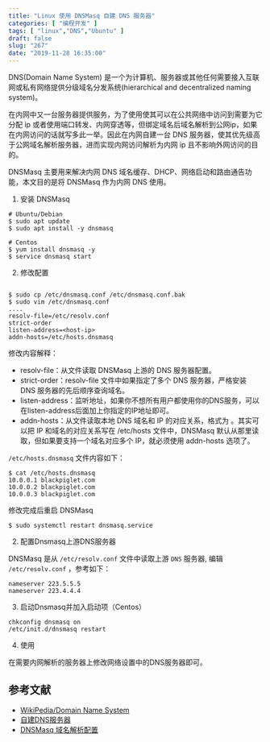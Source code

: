 ```yaml
---
title: "Linux 使用 DNSMasq 自建 DNS 服务器"
categories: [ "编程开发" ]
tags: [ "linux","DNS","Ubuntu" ]
draft: false
slug: "267"
date: "2019-11-28 16:35:00"
---
```


DNS(Domain Name System) 是一个为计算机、服务器或其他任何需要接入互联网或私有网络提供分级域名分发系统(hierarchical and decentralized naming system)。

在内网中又一台服务器提供服务，为了使用使其可以在公共网络中访问到需要为它分配 ip 或者使用端口转发、内网穿透等，但绑定域名后域名解析到公网ip，如果在内网访问的话就写多此一举。因此在内网自建一台 DNS 服务器，使其优先级高于公网域名解析服务器，进而实现内网访问解析为内网 ip 且不影响外网访问的目的。

DNSMasq 主要用来解决内网 DNS 域名缓存、DHCP、网络启动和路由通告功能，本文目的是将 DNSMasq 作为内网 DNS 使用。

1. 安装 DNSMasq

```
# Ubuntu/Debian
$ sudo apt update
$ sudo apt install -y dnsmasq

# Centos
$ yum install dnsmasq -y 
$ service dnsmasq start
```

2. 修改配置

```

$ sudo cp /etc/dnsmasq.conf /etc/dnsmasq.conf.bak
$ sudo vim /etc/dnsmasq.conf
....
resolv-file=/etc/resolv.conf
strict-order
listen-address=<host-ip>
addn-hosts=/etc/hosts.dnsmasq
```

修改内容解释：

- resolv-file：从文件读取 DNSMasq 上游的 DNS 服务器配置。
- strict-order：resolv-file 文件中如果指定了多个 DNS 服务器，严格安装 DNS 服务器的先后顺序查询域名。
- listen-address：监听地址，如果你不想所有用户都使用你的DNS服务，可以在listen-address后面加上你指定的IP地址即可。
- addn-hosts：从文件读取本地 DNS 域名和 IP 的对应关系，格式为 <IP> <Domain name>。其实可以把 IP 和域名的对应关系写在 /etc/hosts 文件中，DNSMasq 默认从那里读取，但如果要支持一个域名对应多个 IP，就必须使用 addn-hosts 选项了。

`/etc/hosts.dnsmasq` 文件内容如下：

```
$ cat /etc/hosts.dnsmasq
10.0.0.1 blackpiglet.com
10.0.0.2 blackpiglet.com
10.0.0.3 blackpiglet.com
```

修改完成后重启 DNSMasq

```
$ sudo systemctl restart dnsmasq.service
```

2. 配置Dnsmasq上游DNS服务器

DNSMasq 是从 `/etc/resolv.conf` 文件中读取上游 `DNS` 服务器, 编辑 `/etc/resolv.conf` ，参考如下：

```
nameserver 223.5.5.5
nameserver 223.4.4.4
```

3. 启动Dnsmasq并加入启动项（Centos）

```
chkconfig dnsmasq on
/etc/init.d/dnsmasq restart
```

4. 使用

在需要内网解析的服务器上修改网络设置中的DNS服务器即可。

## 参考文献

 - [WikiPedia/Domain Name System](https://en.wikipedia.org/wiki/Domain_Name_System)
 - [自建DNS服务器](https://blog.csdn.net/weixin_44037713/article/details/84936362)
 - [DNSMasq 域名解析配置](https://www.jianshu.com/p/26e11c3babc2)